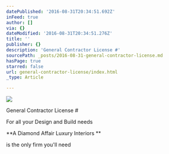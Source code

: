```yaml
---
datePublished: '2016-08-31T20:34:51.692Z'
inFeed: true
author: []
via: {}
dateModified: '2016-08-31T20:34:51.276Z'
title: ''
publisher: {}
description: 'General Contractor License #'
sourcePath: _posts/2016-08-31-general-contractor-license.md
hasPage: true
starred: false
url: general-contractor-license/index.html
_type: Article

---
```

![](https://the-grid-user-content.s3-us-west-2.amazonaws.com/7abfe11a-d138-4e24-a89a-eefe48da1e47.jpg)

General Contractor License \#

For all your Design and Build needs 

**A Diamond Affair Luxury Interiors **

is the only firm you'll need